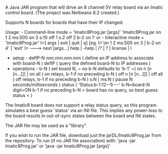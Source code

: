 A Java JAR program that will drive an 8 channel 5V relay board via an
Imatic control board. (The project was Netbeans 8.2 created.)

Supports N boards for boards that have their IP changed.

Usage: - Command-line mode = 'Imatic8Prog.jar [args]'
          'Imatic8Prog.jar on 1 2 ms:500 on 3 s:10 off 1 s:2 off 2 b-2 on 1'
 or    - Interactive mode  = 'Imatic8Prog.jar'
          I>[ args | exit | quit | q]     [eg. I>'on 1 2 ms:500 on 3 ] b-2 on 4' | 'exit'
          I> ---> next
[args...]
   help | -help | /? | ? | license | l
 - setup -
   defIP-N nnn.nnn.nnn.nnn         ( define an IP address to associate with board-N )
   defIP                           ( query the defined board-N to IP addresses  )
 - operations -
   b-N                             ( set board N, ~ no b-N defaults to 'b-1' ~)
   on n [n [n...]]] | on all       ( on relays, b-1 if no preceding b-N )
   off n [n [n...]]] | off all     ( off relays, b-1 if no preceding b-N )
   s:N | ms:N                      ( pause N seconds/milliseconds )
   status                          ( 'Status:b-1:12--5---'    b-N=board-N  digit=ON
                                       b-1 if no preceding b-N
                                      > board has no query, so best guess status <  )


The Imatic8 board does not support a relay status query, so this program 
simulates a best guess 'status' via an INI file. This implies any power-loss 
to the board results in out-of-sync states between the board and INI states.

The JAR file may be used as a "library".

If you wish to run the JAR file, download just the jarDL/Imatic8Prog.jar from
the repository. To run (if no JAR file association) with:
    'java -jar Imatic8Prog.jar' or  'java -jar Imatic8Prog.jar [args]'